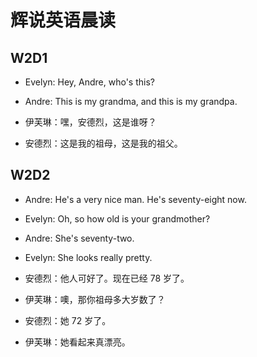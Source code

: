 # 辉说英语晨读

## W2D1

- Evelyn: Hey, Andre, who's this?
- Andre: This is my grandma, and this is my grandpa.

- 伊芙琳：嘿，安德烈，这是谁呀？
- 安德烈：这是我的祖母，这是我的祖父。

## W2D2

- Andre: He's a very nice man. He's seventy-eight now.
- Evelyn: Oh, so how old is your grandmother?
- Andre: She's seventy-two.
- Evelyn: She looks really pretty.

- 安德烈：他人可好了。现在已经 78 岁了。
- 伊芙琳：噢，那你祖母多大岁数了？
- 安德烈：她 72 岁了。
- 伊芙琳：她看起来真漂亮。
